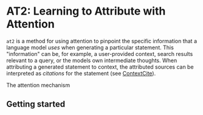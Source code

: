 # AT2: Learning to Attribute with Attention

`at2` is a method for using attention to pinpoint the specific information that a language model *uses* when generating a particular statement.
This "information" can be, for example, a user-provided context, search results relevant to a query, or the models own intermediate thoughts.
When attributing a generated statement to context, the attributed sources can be interpreted as *citations* for the statement (see [ContextCite](https://github.com/MadryLab/context-cite)).

The attention mechanism 

## Getting started